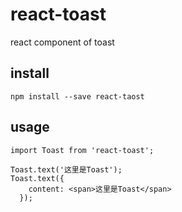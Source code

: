 # react-toast

react component of toast

## install

```
npm install --save react-taost
```

## usage

```
import Toast from 'react-toast';

Toast.text('这里是Toast');
Toast.text({
    content: <span>这里是Toast</span>
  });
```
